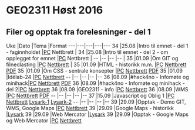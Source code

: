 # GEO2311 Høst 2016

## Filer og opptak fra forelesninger - del 1

Uke |Dato |Tema |Format
---|---|---|---|---
34 |25.08 |Intro til emnet - del 1 - faginnholdet |[PC](https://screencast.uninett.no/relay/ansatt/sverreshig.no/2016/25.08/2520067/GEO2311_-_Intro_til_temaet_-_del_1_-_20160825_100520_39.html) Nettbrett |
34 |25.08 |Intro til emnet - del 2 - om opplegget for emnet |[PC](https://screencast.uninett.no/relay/ansatt/sverreshig.no/2016/25.08/2852800/GEO2311_-_Intro_del_2_-_20160825_110546_39.html) Nettbrett |
 -- |-- |-- |-- |
35 |01.09 |Om GIT og filnedlasting |[PC](https://screencast.uninett.no/relay/ansatt/sverreshig.no/2016/01.09/1696800/GEO2311_-_om_GIT_-_20160901_094959_39.html) [Nettbrett](https://screencast.uninett.no/relay/ansatt/sverreshig.no/2016/01.09/1696800/GEO2311_-_om_GIT_-_20160901_094959_36.html) |
35 |01.09 |HTML - historikk m.m. |[PC](https://screencast.uninett.no/relay/ansatt/sverreshig.no/2016/01.09/1250067/GEO2311_HTML-historikk_-_20160901_131420_39.html) [Nettbrett](https://screencast.uninett.no/relay/ansatt/sverreshig.no/2016/01.09/1250067/GEO2311_HTML-historikk_-_20160901_131420_36.html) [PDF](./docs/www.pdf)
35 |01.09 |Om CSS - sentrale konsepter |[PC](https://screencast.uninett.no/relay/ansatt/sverreshig.no/2016/01.09/1987000/GEO2311_-_CSS_-_20160901_142755_39.html) [Nettbrett](https://screencast.uninett.no/relay/ansatt/sverreshig.no/2016/01.09/1987000/GEO2311_-_CSS_-_20160901_142755_36.html) [PDF](./docs/CSS.pdf)
35 |01.09 |Idélab-24 |[PC](https://screencast.uninett.no/relay/ansatt/sverreshig.no/2016/01.09/955667/GEO2311_Idelab_-_20160901_133258_39.html) [Nettbrett](https://screencast.uninett.no/relay/ansatt/sverreshig.no/2016/01.09/955667/GEO2311_Idelab_-_20160901_133258_36.html)
 -- |-- |-- |-- |--
36 |08.09 |#hack4no - Infomøte og minihack|[PC](https://screencast.uninett.no/relay/ansatt/sverreshig.no/2016/08.09/750333/Hack4no-Kartverket_-_20160908_093449_39.html) [Nettbrett](https://screencast.uninett.no/relay/ansatt/sverreshig.no/2016/08.09/750333/Hack4no-Kartverket_-_20160908_093449_36.html) [PDF](./docs/Minihackathon-h2016.pdf)
36 |08.09 |#hack4no - Infomøte og minihack - del 2|[PC](https://screencast.uninett.no/relay/ansatt/sverreshig.no/2016/08.09/4525067/Hack4no_-_del_2_-_20160908_113253_39.html) [Nettbrett](https://screencast.uninett.no/relay/ansatt/sverreshig.no/2016/08.09/4525067/Hack4no_-_del_2_-_20160908_113253_36.html)
36 |08.09 |GEO2311 - info |[PC](https://screencast.uninett.no/relay/ansatt/sverreshig.no/2016/08.09/649733/GEO2311_-_Info_-_uke_36_-_20160908_132722_39.html) [Nettbrett](https://screencast.uninett.no/relay/ansatt/sverreshig.no/2016/08.09/649733/GEO2311_-_Info_-_uke_36_-_20160908_132722_36.html)
36 |08.09 |WMS |[PC](https://screencast.uninett.no/relay/ansatt/sverreshig.no/2016/08.09/1488799/GEO2311_-_WMS_-_20160908_135304_39.html) [Nettbrett](https://screencast.uninett.no/relay/ansatt/sverreshig.no/2016/08.09/1488799/GEO2311_-_WMS_-_20160908_135304_36.html) [PDF](./docs/WMS.pdf)
 -- |-- |-- |-- |--
37 |15.09 |Javascript og Oblig 1 |[PC](https://screencast.uninett.no/relay/ansatt/sverreshig.no/2016/15.09/3320067/GEO2311_-_Javascript_1_-_20160915_141737_39.html) [Nettbrett](https://screencast.uninett.no/relay/ansatt/sverreshig.no/2016/15.09/3320067/GEO2311_-_Javascript_1_-_20160915_141737_36.html) [Lysark-1](http://slides.com/sverres/geo2311-javascript-1-30-37/fullscreen) [Lysark-2](http://slides.com/sverres/geo2311-javascript-2-29-38/fullscreen)
-- |-- |-- |-- |--
39 |29.09 |Opptak - Demo GIT, WMS, Google Maps |[PC](https://screencast.uninett.no/relay/ansatt/sverreshig.no/2016/29.09/3673200/GE2311_-_uke-39-praktisk_-_20160929_112756_39.html) [Nettbrett](https://screencast.uninett.no/relay/ansatt/sverreshig.no/2016/29.09/3673200/GE2311_-_uke-39-praktisk_-_20160929_112756_36.html)
39 |29.09 |Google Maps - historikk |[Lysark](http://slides.com/sverres/geo2311-google-maps/fullscreen)
39 |29.09 |Web Mercator |[Lysark](http://slides.com/sverres/geo2311-webmercator-h2015/fullscreen)
39 |29.09 |Opptak - Google Maps og Web Mercator |[PC](https://screencast.uninett.no/relay/ansatt/sverreshig.no/2016/29.09/2454000/GEO2311_-_Google_Maps_-_20160929_153427_39.html) [Nettbrett](https://screencast.uninett.no/relay/ansatt/sverreshig.no/2016/29.09/2454000/GEO2311_-_Google_Maps_-_20160929_153427_36.html)
